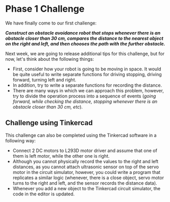 # Phase 1 Challenge

We have finally come to our first challenge:

***Construct an obstacle avoidance robot that stops whenever there is an obstacle closer than 30 cm, compares the distance to the nearest object on the right and left, and then chooses the path with the further obstacle.***

Next week, we are going to release additional tips for this challenge, but for now, let's think about the following things:

* First, consider how your robot is going to be moving in space. It would be quite useful to write separate functions for driving stopping, driving forward, turning left and right.
* In addition, try to write a separate functions for recording the distance.
* There are many ways in which we can approach this problem, however, try to divide the operation process into a sequence of events (*going forward, while checking the distance, stopping whenever there is an obstacle closer than 30 cm, etc*).

## Challenge using Tinkercad

This challenge can also be completed using the Tinkercad software in a following way:
* Connect 2 DC motors to L293D motor driver and assume that one of them is left motor, while the other one is right.
* Although you cannot physically record the values to the right and left distances, as you cannot attach ultrasonic sensor on top of the servo motor in the circuit simulator, however, you could write a program that replicates a similar logic (whenever, there is a close object, servo motor turns to the right and left, and the sensor records the distance data).
* Whenever you add a new object to the Tinkercad circuit simulator, the code in the editor is updated.
